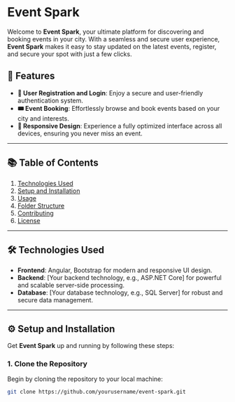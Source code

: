 # **Event Spark**

Welcome to **Event Spark**, your ultimate platform for discovering and booking events in your city. With a seamless and secure user experience, **Event Spark** makes it easy to stay updated on the latest events, register, and secure your spot with just a few clicks.

## 🚀 **Features**

- **🔐 User Registration and Login**: Enjoy a secure and user-friendly authentication system.
- **🎟️ Event Booking**: Effortlessly browse and book events based on your city and interests.
- **📱 Responsive Design**: Experience a fully optimized interface across all devices, ensuring you never miss an event.

---

## 📚 **Table of Contents**

1. [Technologies Used](#technologies-used)
2. [Setup and Installation](#setup-and-installation)
3. [Usage](#usage)
4. [Folder Structure](#folder-structure)
5. [Contributing](#contributing)
6. [License](#license)

---

## 🛠️ **Technologies Used**

- **Frontend**: Angular, Bootstrap for modern and responsive UI design.
- **Backend**: [Your backend technology, e.g., ASP.NET Core] for powerful and scalable server-side processing.
- **Database**: [Your database technology, e.g., SQL Server] for robust and secure data management.

---

## ⚙️ **Setup and Installation**

Get **Event Spark** up and running by following these steps:

### 1. **Clone the Repository**

   Begin by cloning the repository to your local machine:

   ```bash
   git clone https://github.com/yourusername/event-spark.git
